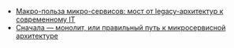 - [Макро-польза микро-сервисов: мост от legacy-архитектур к современному IT](https://tproger.ru/blogs/microservices-and-its-usefulness/)
- [Сначала — монолит, или правильный путь к микросервисной архитектуре](https://tproger.ru/translations/monolithfirst/)
